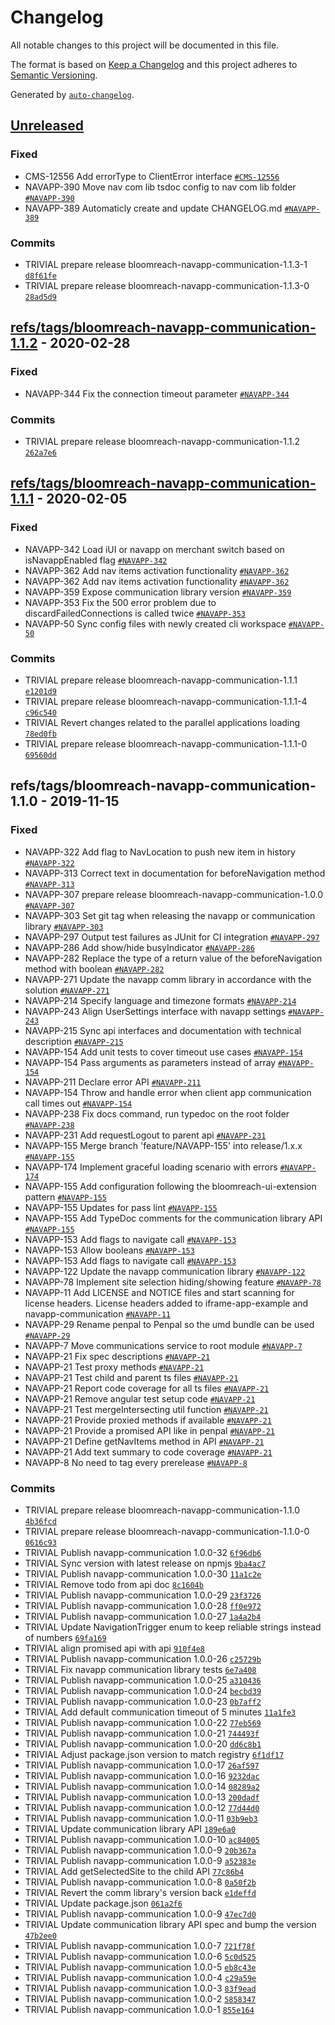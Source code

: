 # Changelog

All notable changes to this project will be documented in this file.

The format is based on [Keep a Changelog](https://keepachangelog.com/en/1.0.0/)
and this project adheres to [Semantic Versioning](https://semver.org/spec/v2.0.0.html).

Generated by [`auto-changelog`](https://github.com/CookPete/auto-changelog).

## [Unreleased](https://code.onehippo.org/cms-community-dev/bloomreach-navigation-application/compare/refs/tags/bloomreach-navapp-communication-1.1.2...HEAD)

### Fixed

- CMS-12556 Add errorType to ClientError interface [`#CMS-12556`](https://issues.onehippo.com/browse/CMS-12556)
- NAVAPP-390 Move nav com lib tsdoc config to nav com lib folder [`#NAVAPP-390`](https://issues.onehippo.com/browse/NAVAPP-390)
- NAVAPP-389 Automaticly create and update CHANGELOG.md [`#NAVAPP-389`](https://issues.onehippo.com/browse/NAVAPP-389)

### Commits

- TRIVIAL prepare release bloomreach-navapp-communication-1.1.3-1 [`d8f61fe`](https://code.onehippo.org/cms-community-dev/bloomreach-navigation-application/commit/d8f61fe89fa4f212c8620c477adea631e2e50772)
- TRIVIAL prepare release bloomreach-navapp-communication-1.1.3-0 [`28ad5d9`](https://code.onehippo.org/cms-community-dev/bloomreach-navigation-application/commit/28ad5d9606f442babb6a670f8f7b5a504cfb2218)

## [refs/tags/bloomreach-navapp-communication-1.1.2](https://code.onehippo.org/cms-community-dev/bloomreach-navigation-application/compare/refs/tags/bloomreach-navapp-communication-1.1.1...refs/tags/bloomreach-navapp-communication-1.1.2) - 2020-02-28

### Fixed

- NAVAPP-344 Fix the connection timeout parameter [`#NAVAPP-344`](https://issues.onehippo.com/browse/NAVAPP-344)

### Commits

- TRIVIAL prepare release bloomreach-navapp-communication-1.1.2 [`262a7e6`](https://code.onehippo.org/cms-community-dev/bloomreach-navigation-application/commit/262a7e60847065eeb2b0b89cc1077277067359b8)

## [refs/tags/bloomreach-navapp-communication-1.1.1](https://code.onehippo.org/cms-community-dev/bloomreach-navigation-application/compare/refs/tags/bloomreach-navapp-communication-1.1.0...refs/tags/bloomreach-navapp-communication-1.1.1) - 2020-02-05

### Fixed

- NAVAPP-342 Load iUI or navapp on merchant switch based on isNavappEnabled flag [`#NAVAPP-342`](https://issues.onehippo.com/browse/NAVAPP-342)
- NAVAPP-362 Add nav items activation functionality [`#NAVAPP-362`](https://issues.onehippo.com/browse/NAVAPP-362)
- NAVAPP-362 Add nav items activation functionality [`#NAVAPP-362`](https://issues.onehippo.com/browse/NAVAPP-362)
- NAVAPP-359 Expose communication library version [`#NAVAPP-359`](https://issues.onehippo.com/browse/NAVAPP-359)
- NAVAPP-353 Fix the 500 error problem due to discardFailedConnections is called twice [`#NAVAPP-353`](https://issues.onehippo.com/browse/NAVAPP-353)
- NAVAPP-50 Sync config files with newly created cli workspace [`#NAVAPP-50`](https://issues.onehippo.com/browse/NAVAPP-50)

### Commits

- TRIVIAL prepare release bloomreach-navapp-communication-1.1.1 [`e1201d9`](https://code.onehippo.org/cms-community-dev/bloomreach-navigation-application/commit/e1201d9cbc0e813a68319709311f5941d3bce85f)
- TRIVIAL prepare release bloomreach-navapp-communication-1.1.1-4 [`c96c540`](https://code.onehippo.org/cms-community-dev/bloomreach-navigation-application/commit/c96c5400caa79bc2eb4e2d04e674d2c091c40c44)
- TRIVIAL Revert changes related to the parallel applications loading [`78ed0fb`](https://code.onehippo.org/cms-community-dev/bloomreach-navigation-application/commit/78ed0fb707e41654b2bf86b861843b6bb9589249)
- TRIVIAL prepare release bloomreach-navapp-communication-1.1.1-0 [`69560dd`](https://code.onehippo.org/cms-community-dev/bloomreach-navigation-application/commit/69560dd063051958f65ecf9ec9a6d40e3cb746a9)

## refs/tags/bloomreach-navapp-communication-1.1.0 - 2019-11-15

### Fixed

- NAVAPP-322 Add flag to NavLocation to push new item in history [`#NAVAPP-322`](https://issues.onehippo.com/browse/NAVAPP-322)
- NAVAPP-313 Correct text in documentation for beforeNavigation method [`#NAVAPP-313`](https://issues.onehippo.com/browse/NAVAPP-313)
- NAVAPP-307 prepare release bloomreach-navapp-communication-1.0.0 [`#NAVAPP-307`](https://issues.onehippo.com/browse/NAVAPP-307)
- NAVAPP-303 Set git tag when releasing the navapp or communication library [`#NAVAPP-303`](https://issues.onehippo.com/browse/NAVAPP-303)
- NAVAPP-297 Output test failures as JUnit for CI integration [`#NAVAPP-297`](https://issues.onehippo.com/browse/NAVAPP-297)
- NAVAPP-286 Add show/hide busyIndicator [`#NAVAPP-286`](https://issues.onehippo.com/browse/NAVAPP-286)
- NAVAPP-282 Replace the type of a return value of the beforeNavigation method with boolean [`#NAVAPP-282`](https://issues.onehippo.com/browse/NAVAPP-282)
- NAVAPP-271 Update the navapp comm library in accordance with the solution [`#NAVAPP-271`](https://issues.onehippo.com/browse/NAVAPP-271)
- NAVAPP-214 Specify language and timezone formats [`#NAVAPP-214`](https://issues.onehippo.com/browse/NAVAPP-214)
- NAVAPP-243 Align UserSettings interface with navapp settings [`#NAVAPP-243`](https://issues.onehippo.com/browse/NAVAPP-243)
- NAVAPP-215 Sync api interfaces and documentation with technical description [`#NAVAPP-215`](https://issues.onehippo.com/browse/NAVAPP-215)
- NAVAPP-154 Add unit tests to cover timeout use cases [`#NAVAPP-154`](https://issues.onehippo.com/browse/NAVAPP-154)
- NAVAPP-154 Pass arguments as parameters instead of array [`#NAVAPP-154`](https://issues.onehippo.com/browse/NAVAPP-154)
- NAVAPP-211 Declare error API [`#NAVAPP-211`](https://issues.onehippo.com/browse/NAVAPP-211)
- NAVAPP-154 Throw and handle error when client app communication call times out [`#NAVAPP-154`](https://issues.onehippo.com/browse/NAVAPP-154)
- NAVAPP-238 Fix docs command, run typedoc on the root folder [`#NAVAPP-238`](https://issues.onehippo.com/browse/NAVAPP-238)
- NAVAPP-231 Add requestLogout to parent api [`#NAVAPP-231`](https://issues.onehippo.com/browse/NAVAPP-231)
- NAVAPP-155 Merge branch 'feature/NAVAPP-155' into release/1.x.x [`#NAVAPP-155`](https://issues.onehippo.com/browse/NAVAPP-155)
- NAVAPP-174 Implement graceful loading scenario with errors [`#NAVAPP-174`](https://issues.onehippo.com/browse/NAVAPP-174)
- NAVAPP-155 Add configuration following the bloomreach-ui-extension pattern [`#NAVAPP-155`](https://issues.onehippo.com/browse/NAVAPP-155)
- NAVAPP-155 Updates for pass lint [`#NAVAPP-155`](https://issues.onehippo.com/browse/NAVAPP-155)
- NAVAPP-155 Add TypeDoc comments for the communication library API [`#NAVAPP-155`](https://issues.onehippo.com/browse/NAVAPP-155)
- NAVAPP-153 Add flags to navigate call [`#NAVAPP-153`](https://issues.onehippo.com/browse/NAVAPP-153)
- NAVAPP-153 Allow booleans [`#NAVAPP-153`](https://issues.onehippo.com/browse/NAVAPP-153)
- NAVAPP-153 Add flags to navigate call [`#NAVAPP-153`](https://issues.onehippo.com/browse/NAVAPP-153)
- NAVAPP-122 Update the navapp communication library [`#NAVAPP-122`](https://issues.onehippo.com/browse/NAVAPP-122)
- NAVAPP-78 Implement site selection hiding/showing feature [`#NAVAPP-78`](https://issues.onehippo.com/browse/NAVAPP-78)
- NAVAPP-11 Add LICENSE and NOTICE files and start scanning for license headers. License headers added to iframe-app-example and navapp-communication [`#NAVAPP-11`](https://issues.onehippo.com/browse/NAVAPP-11)
- NAVAPP-29 Rename penpal to Penpal so the umd bundle can be used [`#NAVAPP-29`](https://issues.onehippo.com/browse/NAVAPP-29)
- NAVAPP-7  Move communications service to root module [`#NAVAPP-7`](https://issues.onehippo.com/browse/NAVAPP-7)
- NAVAPP-21 Fix spec descriptions [`#NAVAPP-21`](https://issues.onehippo.com/browse/NAVAPP-21)
- NAVAPP-21 Test proxy methods [`#NAVAPP-21`](https://issues.onehippo.com/browse/NAVAPP-21)
- NAVAPP-21 Test child and parent ts files [`#NAVAPP-21`](https://issues.onehippo.com/browse/NAVAPP-21)
- NAVAPP-21 Report code coverage for all ts files [`#NAVAPP-21`](https://issues.onehippo.com/browse/NAVAPP-21)
- NAVAPP-21 Remove angular test setup code [`#NAVAPP-21`](https://issues.onehippo.com/browse/NAVAPP-21)
- NAVAPP-21 Test mergeIntersecting util function [`#NAVAPP-21`](https://issues.onehippo.com/browse/NAVAPP-21)
- NAVAPP-21 Provide proxied methods if available [`#NAVAPP-21`](https://issues.onehippo.com/browse/NAVAPP-21)
- NAVAPP-21 Provide a promised API like in penpal [`#NAVAPP-21`](https://issues.onehippo.com/browse/NAVAPP-21)
- NAVAPP-21 Define getNavItems method in API [`#NAVAPP-21`](https://issues.onehippo.com/browse/NAVAPP-21)
- NAVAPP-21 Add text summary to code coverage [`#NAVAPP-21`](https://issues.onehippo.com/browse/NAVAPP-21)
- NAVAPP-8 No need to tag every prerelease [`#NAVAPP-8`](https://issues.onehippo.com/browse/NAVAPP-8)

### Commits

- TRIVIAL prepare release bloomreach-navapp-communication-1.1.0 [`4b36fcd`](https://code.onehippo.org/cms-community-dev/bloomreach-navigation-application/commit/4b36fcdd744ac32f780b00299f39af00b2ecaa43)
- TRIVIAL prepare release bloomreach-navapp-communication-1.1.0-0 [`0616c93`](https://code.onehippo.org/cms-community-dev/bloomreach-navigation-application/commit/0616c935c59365125602f9f30854ae09d0df2c49)
- TRIVIAL Publish navapp-communication 1.0.0-32 [`6f96db6`](https://code.onehippo.org/cms-community-dev/bloomreach-navigation-application/commit/6f96db6ff39650fc817871c2229221ccf39b5629)
- TRIVIAL Sync version with latest release on npmjs [`9ba4ac7`](https://code.onehippo.org/cms-community-dev/bloomreach-navigation-application/commit/9ba4ac7d83532369d410abe53cbf93c1b7bcb2c6)
- TRIVIAL Publish navapp-communication 1.0.0-30 [`11a1c2e`](https://code.onehippo.org/cms-community-dev/bloomreach-navigation-application/commit/11a1c2eeca336e91b69bbc2fc0b7406e9857b880)
- TRIVIAL Remove todo from api doc [`8c1604b`](https://code.onehippo.org/cms-community-dev/bloomreach-navigation-application/commit/8c1604b1fc8e749be893c378f7341a2cc29e75c8)
- TRIVIAL Publish navapp-communication 1.0.0-29 [`23f3726`](https://code.onehippo.org/cms-community-dev/bloomreach-navigation-application/commit/23f372621e860ce6411a8560ca2a2d0b7ca9abbd)
- TRIVIAL Publish navapp-communication 1.0.0-28 [`ff0e972`](https://code.onehippo.org/cms-community-dev/bloomreach-navigation-application/commit/ff0e9723dd08368a05929ad3242f070f1cd21bbf)
- TRIVIAL Publish navapp-communication 1.0.0-27 [`1a4a2b4`](https://code.onehippo.org/cms-community-dev/bloomreach-navigation-application/commit/1a4a2b4bf750fb127a58a406974188aeb3e58e10)
- TRIVIAL Update NavigationTrigger enum to keep reliable strings instead of numbers [`69fa169`](https://code.onehippo.org/cms-community-dev/bloomreach-navigation-application/commit/69fa16958809b868626dc1d9858eb1ae8de17ac8)
- TRIVIAL align promised api with api [`910f4e8`](https://code.onehippo.org/cms-community-dev/bloomreach-navigation-application/commit/910f4e8b436c58bfa1050ea0670950519ea6150d)
- TRIVIAL Publish navapp-communication 1.0.0-26 [`c25729b`](https://code.onehippo.org/cms-community-dev/bloomreach-navigation-application/commit/c25729b3d71b549d1b9d5456c81e68fe58eeb603)
- TRIVIAL Fix navapp communication library tests [`6e7a408`](https://code.onehippo.org/cms-community-dev/bloomreach-navigation-application/commit/6e7a4080014c62999a704665f44f8d7acf59abda)
- TRIVIAL Publish navapp-communication 1.0.0-25 [`a310436`](https://code.onehippo.org/cms-community-dev/bloomreach-navigation-application/commit/a310436ee485b6aeb902068c8708a19ed2d452dd)
- TRIVIAL Publish navapp-communication 1.0.0-24 [`becbd39`](https://code.onehippo.org/cms-community-dev/bloomreach-navigation-application/commit/becbd396e2971e8c99091fbbd7da7703eb7a188d)
- TRIVIAL Publish navapp-communication 1.0.0-23 [`0b7aff2`](https://code.onehippo.org/cms-community-dev/bloomreach-navigation-application/commit/0b7aff203448d02dfd14b7042cf95441d47538de)
- TRIVIAL Add default communication timeout of 5 minutes [`11a1fe3`](https://code.onehippo.org/cms-community-dev/bloomreach-navigation-application/commit/11a1fe3cd1f4525502d1c9251cd11067b72722a8)
- TRIVIAL Publish navapp-communication 1.0.0-22 [`77eb569`](https://code.onehippo.org/cms-community-dev/bloomreach-navigation-application/commit/77eb5699aa09dd71457284bbdf6528fa2e517a38)
- TRIVIAL Publish navapp-communication 1.0.0-21 [`744493f`](https://code.onehippo.org/cms-community-dev/bloomreach-navigation-application/commit/744493f20e6959cb1c446ecccb2e50bb41d2651d)
- TRIVIAL Publish navapp-communication 1.0.0-20 [`dd6c8b1`](https://code.onehippo.org/cms-community-dev/bloomreach-navigation-application/commit/dd6c8b111b18204bb407cd1bf3e5fcaee80dd126)
- TRIVIAL Adjust package.json version to match registry [`6f1df17`](https://code.onehippo.org/cms-community-dev/bloomreach-navigation-application/commit/6f1df172812d647b94d3917919f1934ac6931b3a)
- TRIVIAL Publish navapp-communication 1.0.0-17 [`26af597`](https://code.onehippo.org/cms-community-dev/bloomreach-navigation-application/commit/26af5978426858257a35840d81e8f726db2d1f76)
- TRIVIAL Publish navapp-communication 1.0.0-16 [`9232dac`](https://code.onehippo.org/cms-community-dev/bloomreach-navigation-application/commit/9232dacacbab8567afcbe55d3804ed96345b2dcc)
- TRIVIAL Publish navapp-communication 1.0.0-14 [`08289a2`](https://code.onehippo.org/cms-community-dev/bloomreach-navigation-application/commit/08289a2e50c792b8de5e58fea75f5a09d7b2e299)
- TRIVIAL Publish navapp-communication 1.0.0-13 [`200dadf`](https://code.onehippo.org/cms-community-dev/bloomreach-navigation-application/commit/200dadff76d9f8885d34b162920f8495ee3ef5a4)
- TRIVIAL Publish navapp-communication 1.0.0-12 [`77d44d0`](https://code.onehippo.org/cms-community-dev/bloomreach-navigation-application/commit/77d44d0987b08cb81a174818de2243742a32e11d)
- TRIVIAL Publish navapp-communication 1.0.0-11 [`03b9eb3`](https://code.onehippo.org/cms-community-dev/bloomreach-navigation-application/commit/03b9eb3c465ad028ce8baea92db340c0fd7c80bb)
- TRIVIAL Update communication library API [`189e6a0`](https://code.onehippo.org/cms-community-dev/bloomreach-navigation-application/commit/189e6a0d72b8935a1e0d6adfcaf963a4908be1e0)
- TRIVIAL Publish navapp-communication 1.0.0-10 [`ac84005`](https://code.onehippo.org/cms-community-dev/bloomreach-navigation-application/commit/ac84005b0be14103b5f9be67edc42c3e95fca434)
- TRIVIAL Publish navapp-communication 1.0.0-9 [`20b367a`](https://code.onehippo.org/cms-community-dev/bloomreach-navigation-application/commit/20b367afd30ac944e7e4eaf4c1b51e3790a349df)
- TRIVIAL Publish navapp-communication 1.0.0-9 [`a52383e`](https://code.onehippo.org/cms-community-dev/bloomreach-navigation-application/commit/a52383ecf872c0a531452e352bf682421691fa29)
- TRIVIAL Add getSelectedSite to the child API [`77c86b4`](https://code.onehippo.org/cms-community-dev/bloomreach-navigation-application/commit/77c86b4a73fabaedf63c958da364b6da06571310)
- TRIVIAL Publish navapp-communication 1.0.0-8 [`0a50f2b`](https://code.onehippo.org/cms-community-dev/bloomreach-navigation-application/commit/0a50f2b20aa35df56b177c8eb3f57219c782405e)
- TRIVIAL Revert the comm library's version back [`e1deffd`](https://code.onehippo.org/cms-community-dev/bloomreach-navigation-application/commit/e1deffd76fcfa06e826666da6bb010d567e660e3)
- TRIVIAL Update package.json [`061a2f6`](https://code.onehippo.org/cms-community-dev/bloomreach-navigation-application/commit/061a2f6527bd625886a877e1d8f861f4ceb89e87)
- TRIVIAL Publish navapp-communication 1.0.0-9 [`47ec7d0`](https://code.onehippo.org/cms-community-dev/bloomreach-navigation-application/commit/47ec7d0d11702482f4423c325aac2f1301e691d3)
- TRIVIAL Update communication library API spec and bump the version [`47b2ee0`](https://code.onehippo.org/cms-community-dev/bloomreach-navigation-application/commit/47b2ee0691053cbd0e4337f691d509b59cf178c2)
- TRIVIAL Publish navapp-communication 1.0.0-7 [`721f78f`](https://code.onehippo.org/cms-community-dev/bloomreach-navigation-application/commit/721f78fa144a6c17d21b2ba34fdee26649830cb6)
- TRIVIAL Publish navapp-communication 1.0.0-6 [`5c0d525`](https://code.onehippo.org/cms-community-dev/bloomreach-navigation-application/commit/5c0d525f3ce26ab0bc7c0f2e1e4414dbce1fb7f9)
- TRIVIAL Publish navapp-communication 1.0.0-5 [`eb8c43e`](https://code.onehippo.org/cms-community-dev/bloomreach-navigation-application/commit/eb8c43ef2c306ffe6bf56bb7c3c7dac9dc76d557)
- TRIVIAL Publish navapp-communication 1.0.0-4 [`c29a59e`](https://code.onehippo.org/cms-community-dev/bloomreach-navigation-application/commit/c29a59efb5e5da9aea240a36470896b4053d84c1)
- TRIVIAL Publish navapp-communication 1.0.0-3 [`83f9ead`](https://code.onehippo.org/cms-community-dev/bloomreach-navigation-application/commit/83f9ead9f2b0e3658de16750b9b93e6d2e1acf10)
- TRIVIAL Publish navapp-communication 1.0.0-2 [`5858347`](https://code.onehippo.org/cms-community-dev/bloomreach-navigation-application/commit/5858347e35a8f96a9580b0235d57680b65e7e2c2)
- TRIVIAL Publish navapp-communication 1.0.0-1 [`855e164`](https://code.onehippo.org/cms-community-dev/bloomreach-navigation-application/commit/855e1648d4915adc9eae80bfad48fa8cfacfafee)
